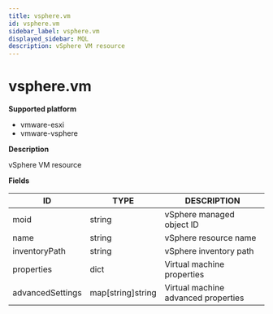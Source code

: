```yaml
---
title: vsphere.vm
id: vsphere.vm
sidebar_label: vsphere.vm
displayed_sidebar: MQL
description: vSphere VM resource
---
```


# vsphere.vm

**Supported platform**

- vmware-esxi
- vmware-vsphere

**Description**

vSphere VM resource

**Fields**

| ID               | TYPE              | DESCRIPTION                         |
| ---------------- | ----------------- | ----------------------------------- |
| moid             | string            | vSphere managed object ID           |
| name             | string            | vSphere resource name               |
| inventoryPath    | string            | vSphere inventory path              |
| properties       | dict              | Virtual machine properties          |
| advancedSettings | map[string]string | Virtual machine advanced properties |
